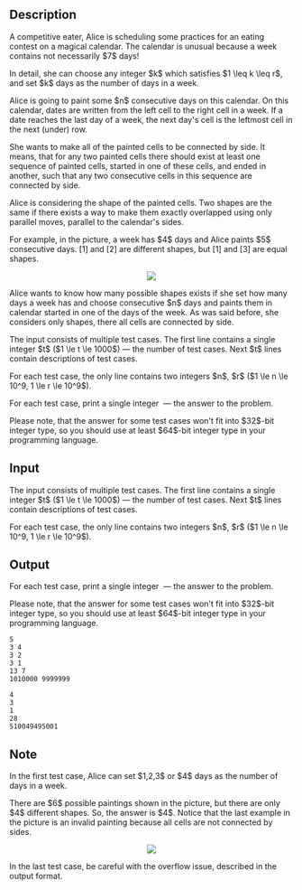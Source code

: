 ## Description

<div><p>A competitive eater, Alice is scheduling some practices for an eating contest on a magical calendar. The calendar is unusual because a week contains not necessarily $7$ days!</p><p>In detail, she can choose any integer $k$ which satisfies $1 \leq k \leq r$, and set $k$ days as the number of days in a week.</p><p>Alice is going to paint some $n$ consecutive days on this calendar. On this calendar, dates are written from the left cell to the right cell in a week. If a date reaches the last day of a week, the next day's cell is the leftmost cell in the next (under) row.</p><p>She wants to make <span class="tex-font-style-bf">all of the painted cells to be connected by side</span>. It means, that for any two painted cells there should exist at least one sequence of painted cells, started in one of these cells, and ended in another, such that any two consecutive cells in this sequence are connected by side.</p><p>Alice is considering the shape of the painted cells. Two shapes are the same if there exists a way to make them exactly overlapped <span class="tex-font-style-bf">using only parallel moves, parallel to the calendar's sides</span>.</p><p>For example, in the picture, a week has $4$ days and Alice paints $5$ consecutive days. [1] and [2] are different shapes, but [1] and [3] are equal shapes.</p><center> <img class="tex-graphics" src="file://CsoCiw4C.png" style="max-width: 100.0%;max-height: 100.0%;">   </center><p>Alice wants to know <span class="tex-font-style-bf">how many possible shapes</span> exists <span class="tex-font-style-bf">if she set how many days a week has and choose consecutive $n$ days and paints them in calendar started in one of the days of the week</span>. As was said before, she considers only shapes, there all cells are connected by side.</p></div><div class="input-specification"><p>The input consists of multiple test cases. The first line contains a single integer $t$ ($1 \le t \le 1000$)&nbsp;— the number of test cases. Next $t$ lines contain descriptions of test cases.</p><p>For each test case, the only line contains two integers $n$, $r$ ($1 \le n \le 10^9, 1 \le r \le 10^9$).</p></div><div class="output-specification"><p>For each test case, print a single integer &nbsp;— the answer to the problem.</p><p>Please note, that the answer for some test cases won't fit into $32$-bit integer type, so you should use at least $64$-bit integer type in your programming language.</p></div>

## Input

<p>The input consists of multiple test cases. The first line contains a single integer $t$ ($1 \le t \le 1000$)&nbsp;— the number of test cases. Next $t$ lines contain descriptions of test cases.</p><p>For each test case, the only line contains two integers $n$, $r$ ($1 \le n \le 10^9, 1 \le r \le 10^9$).</p>

## Output

<p>For each test case, print a single integer &nbsp;— the answer to the problem.</p><p>Please note, that the answer for some test cases won't fit into $32$-bit integer type, so you should use at least $64$-bit integer type in your programming language.</p>





```input1
5
3 4
3 2
3 1
13 7
1010000 9999999
```




```output1
4
3
1
28
510049495001
```



## Note

<p>In the first test case, Alice can set $1,2,3$ or $4$ days as the number of days in a week.</p><p>There are $6$ possible paintings shown in the picture, but there are only $4$ different shapes. So, the answer is $4$. Notice that <span class="tex-font-style-bf">the last example in the picture is an invalid painting</span> because all cells are not connected by sides.</p><center> <img class="tex-graphics" src="file://Y83GUtXd.png" style="max-width: 100.0%;max-height: 100.0%;">   </center><p>In the last test case, be careful with the overflow issue, described in the output format.</p>
